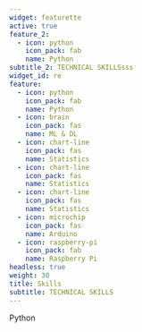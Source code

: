 ```yaml
---
widget: featurette
active: true
feature_2:
  - icon: python
    icon_pack: fab
    name: Python
subtitle_2: TECHNICAL SKILLSsss
widget_id: re
feature:
  - icon: python
    icon_pack: fab
    name: Python
  - icon: brain
    icon_pack: fas
    name: ML & DL
  - icon: chart-line
    icon_pack: fas
    name: Statistics
  - icon: chart-line
    icon_pack: fas
    name: Statistics
  - icon: chart-line
    icon_pack: fas
    name: Statistics
  - icon: microchip
    icon_pack: fas
    name: Arduino
  - icon: raspberry-pi
    icon_pack: fab
    name: Raspberry Pi
headless: true
weight: 30
title: Skills
subtitle: TECHNICAL SKILLS
---
```

Python